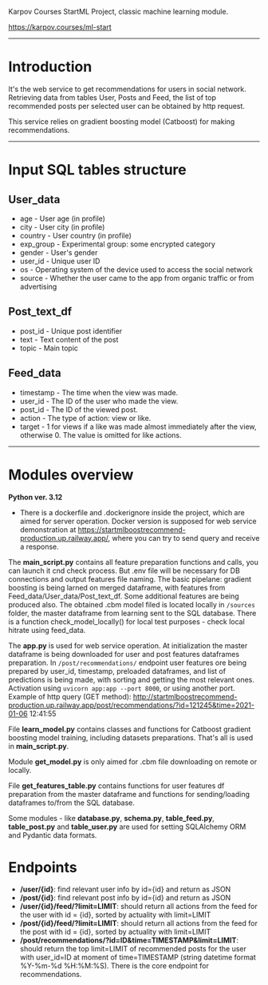 Karpov Courses StartML Project, classic machine learning module.

https://karpov.courses/ml-start

---

# Introduction

It's the web service to get recommendations for users in social network.
Retrieving data from tables User, Posts and Feed, the list of top recommended posts per selected user can be obtained 
by http request.

This service relies on gradient boosting model (Catboost) for making recommendations. 

---

# Input SQL tables structure

## User_data

- age - User age (in profile)
- city - User city (in profile)
- country - User country (in profile)
- exp_group - Experimental group: some encrypted category
- gender - User's gender
- user_id - Unique user ID
- os - Operating system of the device used to access the social network
- source - Whether the user came to the app from organic traffic or from advertising

##  Post_text_df 

- post_id - Unique post identifier
- text - Text content of the post
- topic - Main topic

##  Feed_data 

- timestamp - The time when the view was made.
- user_id - The ID of the user who made the view.
- post_id - The ID of the viewed post.
- action - The type of action: view or like.
- target - 1 for views if a like was made almost immediately after the view, otherwise 0. The value is omitted for 
like actions.

---

# Modules overview 

**Python ver. 3.12**

- There is a dockerfile and .dockerignore inside the project, which are aimed for server operation. Docker version 
is supposed for web service demonstration at https://startmlboostrecommend-production.up.railway.app/, where you can 
try to send query and receive a response.

The **main_script.py** contains all feature preparation functions and calls, you can launch it cnd check process. 
But .env file will be necessary for DB connections and output features file naming.
The basic pipelane: gradient boosting is being larned on merged dataframe, with features from 
Feed_data/User_data/Post_text_df. Some additional features are being produced also. The obtained .cbm model filed is 
located locally in `/sources` folder, the master dataframe from learning sent to the SQL database. There is a function 
check_model_locally() for local test purposes - check local hitrate using feed_data.


The **app.py** is used for web service operation. At initialization the master dataframe is being downloaded for user and 
post features dataframes preparation. In `/post/recommendations/` endpoint user features ore being prepared by user_id, 
timestamp, preloaded dataframes, and list of predictions is being made, with sorting and getting the most relevant ones. 
Activation using `uvicorn app:app --port 8000`, or using another port. Example of http query (GET method): 
http://startmlboostrecommend-production.up.railway.app/post/recommendations/?id=121245&time=2021-01-06 12:41:55

File **learn_model.py** contains classes and functions for Catboost gradient boosting model training, including datasets 
preparations. That's all is used in **main_script.py**.

Module **get_model.py** is only aimed for .cbm file downloading on remote or locally.

File **get_features_table.py** contains functions for user features df preparation from the master dataframe and functions
for sending/loading dataframes to/from the SQL database.

Some modules - like **database.py**, **schema.py**, **table_feed.py**, **table_post.py** and **table_user.py** are used 
for setting SQLAlchemy ORM and Pydantic data formats.

# Endpoints

- **/user/{id}**: find relevant user info by id={id} and return as JSON
- **/post/{id}**: find relevant post info  by id={id} and return as JSON
- **/user/{id}/feed/?limit=LIMIT**: should return all actions from the feed for the user with id = {id}, sorted by 
actuality with limit=LIMIT
- **/post/{id}/feed/?limit=LIMIT**: should return all actions from the feed for the post with id = {id}, sorted by 
actuality with limit=LIMIT
- **/post/recommendations/?id=ID&time=TIMESTAMP&limit=LIMIT**: should return the top limit=LIMIT of recommended posts for the user with
user_id=ID at moment of time=TIMESTAMP (string datetime format %Y-%m-%d %H:%M:%S). There is the core endpoint for
recommendations.




